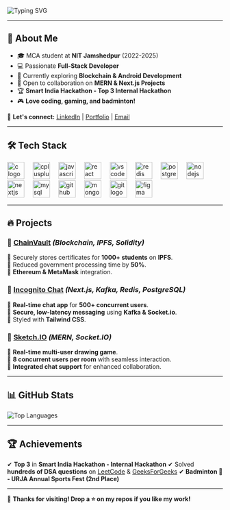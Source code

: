 ![Typing SVG](https://readme-typing-svg.herokuapp.com?size=30&duration=4000&color=36BCF7&lines=Hey+there!+I'm+Saurabh+Verma;MCA+Student+at+NIT+Jamshedpur;Full-Stack+Developer;Tech+Enthusiast+%F0%9F%94%A5)

---

## 🚀 **About Me**
- 🎓 MCA student at **NIT Jamshedpur** (2022-2025)
- 💻 Passionate **Full-Stack Developer**
- 🌱 Currently exploring **Blockchain & Android Development**
- 🎯 Open to collaboration on **MERN & Next.js Projects**
- 🏆 **Smart India Hackathon - Top 3 Internal Hackathon**
- 🎮 **Love coding, gaming, and badminton!**

📩 **Let's connect:** [LinkedIn](https://www.linkedin.com/in/saurabh-verma-069823190/) | [Portfolio](https://saurabh-portfolio-one.vercel.app/) | [Email](mailto:saurabh803v@gmail.com)

---

## 🛠️ **Tech Stack**

<div align="left">
    <img src="https://cdn.jsdelivr.net/gh/devicons/devicon/icons/c/c-original.svg" height="40" alt="c logo"  />
  <img width="12" />
  <img src="https://cdn.jsdelivr.net/gh/devicons/devicon/icons/cplusplus/cplusplus-original.svg" height="40" alt="cplusplus logo"  />
  <img width="12" />
  <img src="https://cdn.jsdelivr.net/gh/devicons/devicon/icons/javascript/javascript-original.svg" height="40" alt="javascript logo"  />
  <img width="12" />
  <img src="https://cdn.jsdelivr.net/gh/devicons/devicon/icons/react/react-original.svg" height="40" alt="react logo"  />
  <img width="12" />
  <img src="https://cdn.jsdelivr.net/gh/devicons/devicon/icons/vscode/vscode-original.svg" height="40" alt="vscode logo"  />
  <img width="12" />
  <img src="https://cdn.jsdelivr.net/gh/devicons/devicon/icons/redis/redis-original.svg" height="40" alt="redis logo"  />
  <img width="12" />
  <img src="https://cdn.jsdelivr.net/gh/devicons/devicon/icons/postgresql/postgresql-original.svg" height="40" alt="postgresql logo"  />
  <img width="12" />
  <img src="https://cdn.jsdelivr.net/gh/devicons/devicon/icons/nodejs/nodejs-original.svg" height="40" alt="nodejs logo"  />
  <img width="12" />
  <img src="https://cdn.jsdelivr.net/gh/devicons/devicon/icons/nextjs/nextjs-original.svg" height="40" alt="nextjs logo"  />
  <img width="12" />
  <img src="https://cdn.jsdelivr.net/gh/devicons/devicon/icons/mysql/mysql-original.svg" height="40" alt="mysql logo"  />
  <img width="12" />
  <img src="https://cdn.jsdelivr.net/gh/devicons/devicon/icons/github/github-original.svg" height="40" alt="github logo"  />
  <img width="12" />
  <img src="https://cdn.jsdelivr.net/gh/devicons/devicon/icons/mongodb/mongodb-original.svg" height="40" alt="mongodb logo"  />
  <img width="12" />
  <img src="https://cdn.jsdelivr.net/gh/devicons/devicon/icons/git/git-original.svg" height="40" alt="git logo"  />
  <img width="12" />
  <img src="https://cdn.jsdelivr.net/gh/devicons/devicon/icons/figma/figma-original.svg" height="40" alt="figma logo"  />
  <img width="12" />
</div>

---

## 🔥 **Projects**

### 🚀 [ChainVault](https://chain-vault-five.vercel.app) *(Blockchain, IPFS, Solidity)*
🔹 Securely stores certificates for **1000+ students** on **IPFS**.  
🔹 Reduced government processing time by **50%**.  
🔹 **Ethereum & MetaMask** integration.  

### 💬 [Incognito Chat](https://incognito-chat-app.vercel.app/) *(Next.js, Kafka, Redis, PostgreSQL)*
🔹 **Real-time chat app** for **500+ concurrent users**.  
🔹 **Secure, low-latency messaging** using **Kafka & Socket.io**.  
🔹 Styled with **Tailwind CSS**.  

### 🎨 [Sketch.IO](https://github.com/Saurabh-803-xD/Sketch.IO) *(MERN, Socket.IO)*
🔹 **Real-time multi-user drawing game**.  
🔹 **8 concurrent users per room** with seamless interaction.  
🔹 **Integrated chat support** for enhanced collaboration.  

---

## 📊 **GitHub Stats**
![Top Languages](https://github-readme-stats.vercel.app/api/top-langs/?username=Saurabh-803-xD&layout=compact&theme=tokyonight&hide_border=true)

---

## 🏆 **Achievements**
✔ **Top 3** in **Smart India Hackathon - Internal Hackathon**
✔ Solved **hundreds of DSA questions** on [LeetCode](https://leetcode.com/saurabh_803/) & [GeeksForGeeks](https://auth.geeksforgeeks.org/user/saurabh_803)
✔ **Badminton 🏸 - URJA Annual Sports Fest (2nd Place)**

---

🌟 **Thanks for visiting! Drop a ⭐️ on my repos if you like my work!**
